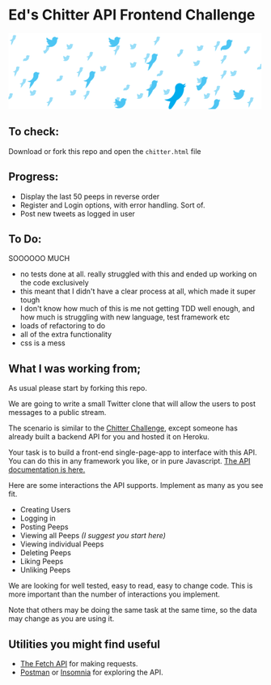 # Ed's Chitter API Frontend Challenge

![](chitter.gif)


To check:
-------
Download or fork this repo and open the ```chitter.html``` file

Progress:
-------

* Display the last 50 peeps in reverse order
* Register and Login options, with error handling. Sort of.
* Post new tweets as logged in user

To Do:
------
SOOOOOO MUCH
* no tests done at all. really struggled with this and ended up working on the code exclusively
* this meant that I didn't have a clear process at all, which made it super tough
* I don't know how much of this is me not getting TDD well enough, and how much is struggling with new language, test framework etc
* loads of refactoring to do
* all of the extra functionality
* css is a mess

What I was working from;
------------

As usual please start by forking this repo.

We are going to write a small Twitter clone that will allow the users to post messages to a public stream.

The scenario is similar to the [Chitter Challenge](https://github.com/makersacademy/chitter-challenge), except someone has already built a backend API for you and hosted it on Heroku.

Your task is to build a front-end single-page-app to interface with this API. You can do this in any framework you like, or in pure Javascript. [The API documentation is here.](https://github.com/makersacademy/chitter_api_backend)

Here are some interactions the API supports. Implement as many as you see fit.

* Creating Users
* Logging in
* Posting Peeps
* Viewing all Peeps *(I suggest you start here)*
* Viewing individual Peeps
* Deleting Peeps
* Liking Peeps
* Unliking Peeps

We are looking for well tested, easy to read, easy to change code. This is more important than the number of interactions you implement.

Note that others may be doing the same task at the same time, so the data may change as you are using it.

## Utilities you might find useful

* [The Fetch API](https://developer.mozilla.org/en-US/docs/Web/API/Fetch_API/Using_Fetch) for making requests.
* [Postman](https://www.getpostman.com/) or [Insomnia](https://insomnia.rest/) for exploring the API.
